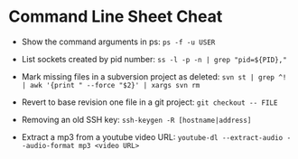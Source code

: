 # Command Line Sheet Cheat

* Show the command arguments in ps: `ps -f -u USER`

* List sockets created by pid number: `ss -l -p -n | grep "pid=${PID},"`

* Mark missing files in a subversion project as deleted: `svn st | grep ^! | awk '{print " --force "$2}' | xargs svn rm`

* Revert to base revision one file in a git project: `git checkout -- FILE`

* Removing an old SSH key: `ssh-keygen -R [hostname|address]`

* Extract a mp3 from a youtube video URL: `youtube-dl --extract-audio --audio-format mp3 <video URL>`

